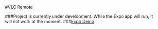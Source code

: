 #VLC Remote

###Project is currently under development. While the Expo app will run, it will not work at the moment.
###[Expo Demo](https://expo.dev/@x10knd/SwipeRemote?serviceType=classic&distribution=expo-go&release-channel=testing)
